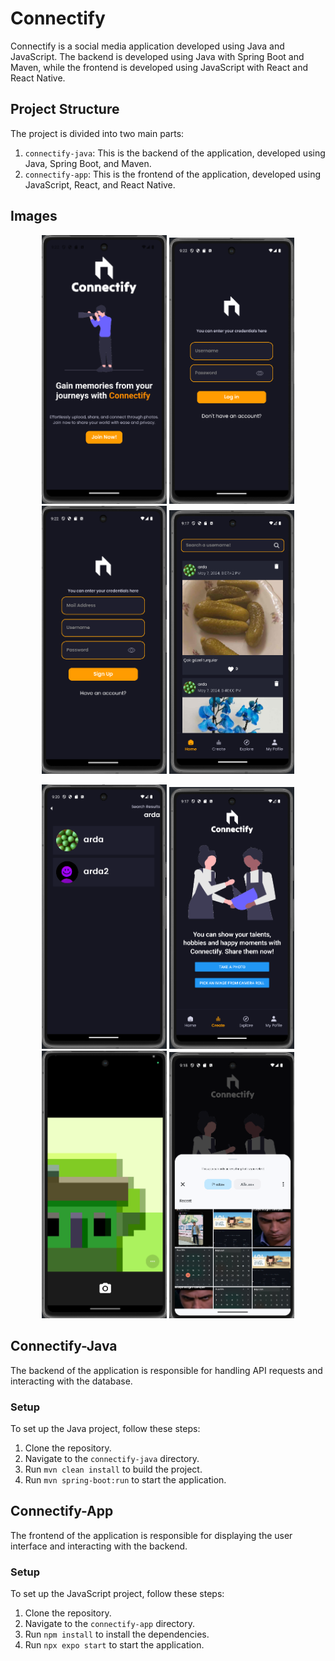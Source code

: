 # Connectify

Connectify is a social media application developed using Java and JavaScript. The backend is developed using Java with Spring Boot and Maven, while the frontend is developed using JavaScript with React and React Native.

## Project Structure

The project is divided into two main parts:

1. `connectify-java`: This is the backend of the application, developed using Java, Spring Boot, and Maven.
2. `connectify-app`: This is the frontend of the application, developed using JavaScript, React, and React Native.

## Images

<p align="center"><img src="https://github.com/WaterArchery/Connectify/blob/master/images/landing.png" width="200">
<img src="https://github.com/WaterArchery/Connectify/blob/master/images/login.png" width="200">
<img src="https://github.com/WaterArchery/Connectify/blob/master/images/register.png" width="200">
<img src="https://github.com/WaterArchery/Connectify/blob/master/images/home_page.png" width="200"></p>
<p align="center"><img src="https://github.com/WaterArchery/Connectify/blob/master/images/search_results.png" width="200">
<img src="https://github.com/WaterArchery/Connectify/blob/master/images/upload_page.png" width="200">
<img src="https://github.com/WaterArchery/Connectify/blob/master/images/use_camera.png" width="200">
<img src="https://github.com/WaterArchery/Connectify/blob/master/images/select_image.png" width="200"></p>

## Connectify-Java

The backend of the application is responsible for handling API requests and interacting with the database.

### Setup

To set up the Java project, follow these steps:

1. Clone the repository.
2. Navigate to the `connectify-java` directory.
3. Run `mvn clean install` to build the project.
4. Run `mvn spring-boot:run` to start the application.

## Connectify-App

The frontend of the application is responsible for displaying the user interface and interacting with the backend.

### Setup

To set up the JavaScript project, follow these steps:

1. Clone the repository.
2. Navigate to the `connectify-app` directory.
3. Run `npm install` to install the dependencies.
4. Run `npx expo start` to start the application.
